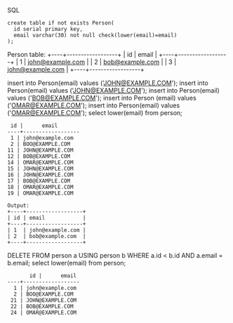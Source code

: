 SQL

```
create table if not exists Person(
  id serial primary key,
  email varchar(30) not null check(lower(email)=email)
);
```	

Person table:
+----+------------------+
| id | email            |
+----+------------------+
| 1  | john@example.com |
| 2  | bob@example.com  |
| 3  | john@example.com |
+----+------------------+

 insert into Person(email) values ('JOHN@EXAMPLE.COM');
insert into Person(email) values ('JOHN@EXAMPLE.COM');
insert into Person(email) values ('BOB@EXAMPLE.COM');
insert into Person (email) values ('OMAR@EXAMPLE.COM');
insert into Person(email) values ('OMAR@EXAMPLE.COM');
 select lower(email) from person;
 ```
  id |      email       
----+------------------
  1 | john@example.com
  2 | BOO@EXAMPLE.COM
 11 | JOHN@EXAMPLE.COM
 12 | BOB@EXAMPLE.COM
 14 | OMAR@EXAMPLE.COM
 15 | JOHN@EXAMPLE.COM
 16 | JOHN@EXAMPLE.COM
 17 | BOB@EXAMPLE.COM
 18 | OMAR@EXAMPLE.COM
 19 | OMAR@EXAMPLE.COM
```
```
Output: 
+----+------------------+
| id | email            |
+----+------------------+
| 1  | john@example.com |
| 2  | bob@example.com  |
+----+------------------+
```
DELETE FROM person a USING person b WHERE a.id < b.id AND a.email = b.email;
select lower(email) from person;
```
       id |      email       
----+------------------
  1 | john@example.com
  2 | BOO@EXAMPLE.COM
 21 | JOHN@EXAMPLE.COM
 22 | BOB@EXAMPLE.COM
 24 | OMAR@EXAMPLE.COM
```
     


